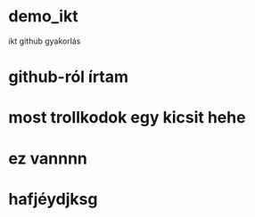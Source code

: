 # demo_ikt
ikt github gyakorlás
# github-ról írtam
# most trollkodok egy kicsit hehe
# ez vannnn
# hafjéydjksg
